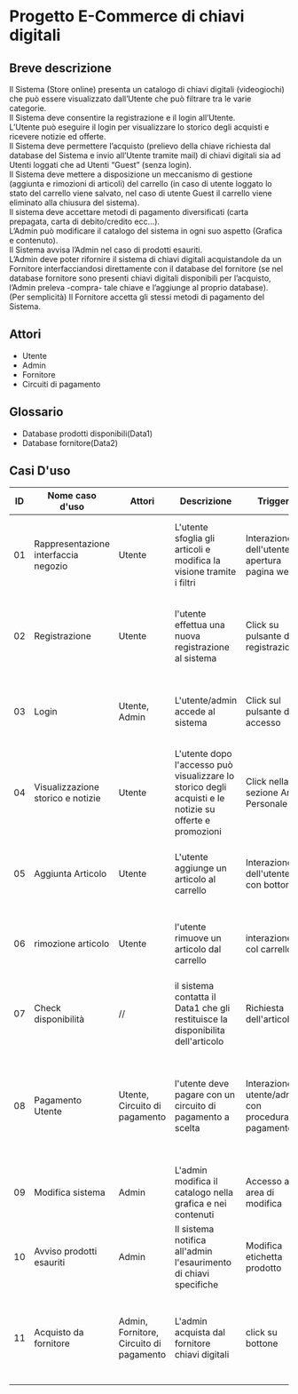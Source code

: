 # Progetto E-Commerce di chiavi digitali

## Breve descrizione

Il Sistema (Store online) presenta un catalogo di chiavi digitali (videogiochi) che può essere visualizzato dall’Utente che può filtrare tra le varie categorie.    
Il Sistema deve consentire la registrazione e il login all’Utente.  
L’Utente può eseguire il login per visualizzare lo storico degli acquisti e ricevere notizie ed offerte.    
Il Sistema deve permettere l’acquisto (prelievo della chiave richiesta dal database del Sistema e invio all’Utente tramite mail) di chiavi digitali sia ad Utenti loggati che ad Utenti “Guest” (senza login).  
Il Sistema deve mettere a disposizione un meccanismo di gestione (aggiunta e rimozioni di articoli) del carrello (in caso di utente loggato lo stato del carrello viene salvato, nel caso di utente Guest il carrello viene eliminato alla chiusura del sistema).   
Il sistema deve accettare metodi di pagamento diversificati (carta prepagata, carta di debito/credito ecc…).    
L’Admin può modificare il catalogo del sistema in ogni suo aspetto (Grafica e contenuto).    
Il Sistema avvisa l’Admin nel caso di prodotti esauriti.	   
L’Admin deve poter rifornire il sistema di chiavi digitali acquistandole da un Fornitore interfacciandosi direttamente con il database del fornitore (se nel database fornitore sono presenti chiavi digitali disponibili per l’acquisto, l’Admin preleva -compra- tale chiave e l’aggiunge al proprio database).   
(Per semplicità) Il Fornitore accetta gli stessi metodi di pagamento del Sistema.   


## Attori
- Utente
- Admin
- Fornitore
- Circuiti di pagamento 

## Glossario 
- Database prodotti disponibili(Data1)
- Database fornitore(Data2)
 

## Casi D'uso
|ID|Nome caso d'uso|Attori|Descrizione|Trigger|Precondizioni|Postcondizioni|Normal flow|alternative flow|Eccezioni|Include|
|-|-|-|-|-|-|-|-|-|-|-|
|01|Rappresentazione interfaccia negozio|Utente|L'utente sfoglia gli articoli e modifica la visione tramite i filtri| Interazione dell'utente apertura pagina web| nessuna| modifica interfaccia visualizzata|l'utente naviga nel catalogo, sceglie il filtro da adottare e viene modificata l'interfaccia| // | // | //|
|02| Registrazione| Utente| l'utente effettua una nuova registrazione al sistema| Click su pulsante di registrazione| Utente non ancora registrato| Modifica dello status dell'utente| L'utente si interfaccia al sistema e crea un nuovo account| L'utente ha già un account associato, ne crea uno nuovo con altre credenziali| Account già esistente|//|
|03| Login| Utente, Admin| L'utente/admin accede al sistema| Click sul pulsante di accesso| Account già esistente| // | L'utente/admin usa le proprie credenziali per accedere al sistema| L'utente/admin riprova ad inserire le credenziali in caso di errore di battitura| Account non esistente| 02|
|04| Visualizzazione storico e notizie| Utente| L'utente dopo l'accesso può visualizzare lo storico degli acquisti e le notizie su offerte e promozioni| Click nella sezione Area Personale| account esistente| // | L'utente accede alla sua area personale e visualizza le informazioni di interesse| // |//|03|
|05| Aggiunta Articolo| Utente| L'utente aggiunge un articolo al carrello| Interazione dell'utente con bottone| Nessuna| Modifica carrello| Utente sceglie, sistema controlla e aggiunge al carrello| //| Articolo esaurito| //|
|06| rimozione articolo| Utente| l'utente rimuove un articolo dal carrello| interazione col carrello| almeno un articolo nel carrello| modifica carrello| Utente sceglie cosa rimuovere, sistema rimuove dal carrello| //| //| //|
|07| Check  disponibilità| //| il sistema contatta il Data1 che gli restituisce la disponibilita dell'articolo| Richiesta dell'articolo| nessuna| Modifica etichetta articolo| il Data1 restituisce una flag al sistema| //| //|//|
|08| Pagamento Utente| Utente, Circuito di pagamento| l'utente deve  pagare con un circuito di pagamento a scelta| Interazione utente/admin con procedura di pagamento| almeno un articolo nel carrello| modifica carrello, modifica data1| utente sceglie di pagare, il  pagamento viene processato, il carrello e i data modificati, e l'articolo viene spedito| pagamento non riuscito, ritorno alla schermata iniziale del carrello| errore pagamento| //|
|09| Modifica sistema| Admin| L'admin modifica il catalogo nella grafica e nei contenuti| Accesso ad area di modifica| Login effettuato| Modifica interfaccia sistema e/o data1| //|//|//| 03
|10| Avviso prodotti esauriti| Admin| Il sistema notifica all'admin l'esaurimento di chiavi specifiche| Modifica etichetta prodotto| //|//|Il sistema avvisa l'Admin in seguito al rilevamento di prodotti esauriti|//|//|07|
|11| Acquisto da fornitore| Admin, Fornitore, Circuito di pagamento| L'admin acquista dal fornitore chiavi digitali| click su bottone|//|Aggiornamento catalogo| L'Admin preleva dal data2, dopo conferma dal circuito di pagamento, le chiavi acuistate|//|//|//|